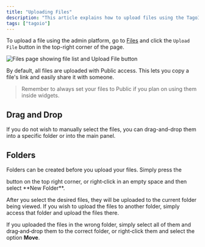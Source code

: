 ```yaml
---
title: "Uploading Files"
description: "This article explains how to upload files using the TagoIO admin platform, the default access setting for uploaded files, and a reminder about file visibility when using widgets."
tags: ["tagoio"]
---
```

To upload a file using the admin platform, go to [Files](/tagoio/files) and click the `Upload File` button in the top-right corner of the page.

![Files page showing file list and Upload File button](/docs_imagem/tagoio/uploading-files-2.png)

By default, all files are uploaded with Public access. This lets you copy a file's link and easily share it with someone.

> Remember to always set your files to Public if you plan on using them inside widgets.

## Drag and Drop

If you do not wish to manually select the files, you can drag-and-drop them into a specific folder or into the main panel.

<!-- Image temporarily disabled: Drag‑and‑drop example - /cdn.elev.io/file/uploads/yGBQnVkwTkwKzLvCtyE2FWwacoOTiKC1hwphA_gVtqs/7ovs-DY9T7QFbCfy2jRh4RLbS1_gqT3N25BaammzRuU/Screen%20Shot%202021-08-02%20at%2011.39.40-ruU.png -->

## Folders

Folders can be created before you upload your files. Simply press the
<!-- Image temporarily disabled: New folder button - /cdn.elev.io/file/uploads/yGBQnVkwTkwKzLvCtyE2FWwacoOTiKC1hwphA_gVtqs/4yoaBUuIUhGrXXbMzmrabbyCNdKudAm0_pCv36rdwdg/1627914778958-LII.png --> button on the top right corner, or right‑click in an empty space and then select **New Folder**.

After you select the desired files, they will be uploaded to the current folder being viewed. If you wish to upload the files to another folder, simply access that folder and upload the files there.

If you uploaded the files in the wrong folder, simply select all of them and drag‑and‑drop them to the correct folder, or right‑click them and select the option **Move**.
